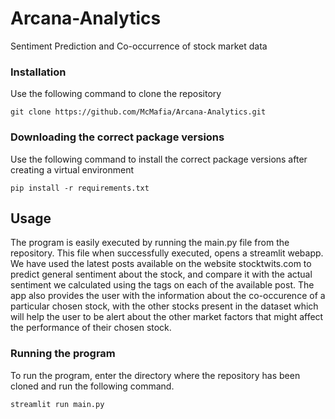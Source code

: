 # Arcana-Analytics
Sentiment Prediction and Co-occurrence of stock market data


### Installation 
Use the following command to clone the repository
```
git clone https://github.com/McMafia/Arcana-Analytics.git
```

### Downloading the correct package versions
Use the following command to install the correct package versions after creating a virtual environment
```
pip install -r requirements.txt
```

## Usage
The program is easily executed by running the main.py file from the repository. This file when successfully executed, opens a streamlit webapp. We have used the latest posts available on the website stocktwits.com to predict general sentiment about the stock, and compare it with the actual sentiment we calculated using the tags on each of the available post. The app also provides the user with the information about the co-occurence of a particular chosen stock, with the other stocks present in the dataset which will help the user to be alert about the other market factors that might affect the performance of their chosen stock.

### Running the program
To run the program, enter the directory where the repository has been cloned and run the following command.
```
streamlit run main.py
```



